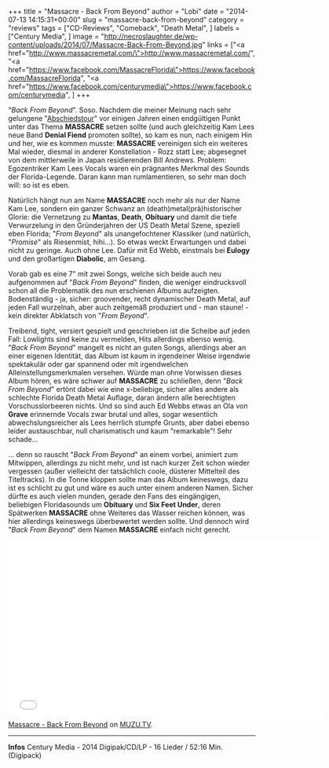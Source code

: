 +++
title = "Massacre - Back From Beyond"
author = "Lobi"
date = "2014-07-13 14:15:31+00:00"
slug = "massacre-back-from-beyond"
category = "reviews"
tags = ["CD-Reviews", "Comeback", "Death Metal", ]
labels = ["Century Media", ]
image = "http://necroslaughter.de/wp-content/uploads/2014/07/Massacre-Back-From-Beyond.jpg"
links = ["<a href=\"http://www.massacremetal.com/\">http://www.massacremetal.com/</a>", "<a href=\"https://www.facebook.com/MassacreFlorida\">https://www.facebook.com/MassacreFlorida</a>", "<a href=\"https://www.facebook.com/centurymedia\">https://www.facebook.com/centurymedia</a>", ]
+++

"_Back From Beyond_". Soso. Nachdem die meiner Meinung nach sehr gelungene "<a href="http://www.ancientspirit.de/liverevi/massacre07.htm">Abschiedstour</a>" vor einigen Jahren einen endgültigen Punkt unter das Thema **MASSACRE** setzen sollte (und auch gleichzeitig Kam Lees neue Band **Denial Fiend** promoten sollte), so kam es nun, nach einigem Hin und her, wie es kommen musste: **MASSACRE** vereinigen sich ein weiteres Mal wieder, diesmal in anderer Konstellation - Rozz statt Lee; abgesegnet von dem mittlerweile in Japan residierenden Bill Andrews. Problem: Egozentriker Kam Lees Vocals waren ein prägnantes Merkmal des Sounds der Florida-Legende. Daran kann man rumlamentieren, so sehr man doch will: so ist es eben.

Natürlich hängt nun am Name **MASSACRE** noch mehr als nur der Name Kam Lee, sondern ein ganzer Schwanz an (death)metal(prä)historischer Glorie: die Vernetzung zu **Mantas**, **Death**, **Obituary** und damit die tiefe Verwurzelung in den Gründerjahren der US Death Metal Szene, speziell eben Florida; "_From Beyond_" als unangefochtener Klassiker (und natürlich, "_Promise_" als Riesenmist, hihi...). So etwas weckt Erwartungen und dabei nicht zu geringe. Auch ohne Lee. Dafür mit Ed Webb, einstmals bei **Eulogy** und den großartigen **Diabolic**, am Gesang.

Vorab gab es eine 7" mit zwei Songs, welche sich beide auch neu aufgenommen auf "_Back From Beyond_" finden, die weniger eindrucksvoll schon all die Problematik des nun erschienen Albums aufzeigten. Bodenständig - ja, sicher: groovender, recht dynamischer Death Metal, auf jeden Fall wurzelnah, aber auch zeitgemäß produziert und - man staune! - kein direkter Abklatsch von "_From Beyond_".

Treibend, tight, versiert gespielt und geschrieben ist die Scheibe auf jeden Fall: Lowlights sind keine zu vermelden, Hits allerdings ebenso wenig. "_Back From Beyond_" mangelt es nicht an guten Songs, allerdings aber an einer eigenen Identität, das Album ist kaum in irgendeiner Weise irgendwie spektakulär oder gar spannend oder mit irgendwelchen Alleinstellungsmerkmalen versehen. Würde man ohne Vorwissen dieses Album hören, es wäre schwer auf **MASSACRE** zu schließen, denn "_Back From Beyond_" ertönt dabei wie eine x-beliebige, sicher alles andere als schlechte Florida Death Metal Auflage, daran ändern alle berechtigten Vorschusslorbeeren nichts. Und so sind auch Ed Webbs etwas an Ola von **Grave** erinnernde Vocals zwar brutal und alles, sogar wesentlich abwechslungsreicher als Lees herrlich stumpfe Grunts, aber dabei ebenso leider austauschbar, null charismatisch und kaum "remarkable"! Sehr schade...

... denn so rauscht "_Back From Beyond_" an einem vorbei, animiert zum Mitwippen, allerdings zu nicht mehr, und ist nach kurzer Zeit schon wieder vergessen (außer vielleicht der tatsächlich coole, düsterer Mittelteil des Titeltracks). In die Tonne kloppen sollte man das Album keineswegs, dazu ist es schlicht zu gut und wäre es auch unter einem anderen Namen. Sicher dürfte es auch vielen munden, gerade den Fans des eingängigen, beliebigen Floridasounds um **Obituary** und **Six Feet Under**, deren Spätwerken **MASSACRE** ohne Weiteres das Wasser reichen können, was hier allerdings keineswegs überbewertet werden sollte. Und dennoch wird "_Back From Beyond_" dem Namen **MASSACRE** einfach nicht gerecht.

<iframe allowfullscreen="" frameborder="0" height="366" src="//player.muzu.tv/player/getPlayer/i/323575/?vidId=2180460&amp;la=n" width="640"></iframe><br/><a href="http://www.muzu.tv/centurymedia/back-from-beyond-musikvideo/2180460/">Massacre - Back From Beyond</a> on <a href="http://www.muzu.tv/">MUZU.TV</a>.



---
**Infos**
Century Media - 2014
Digipak/CD/LP - 16 Lieder / 52:16 Min. (Digipack)
